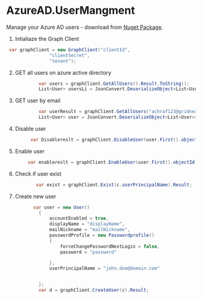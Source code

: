 # AzureAD.UserMangment
Manage your Azure AD users -  download from [Nuget Package](https://www.nuget.org/packages/AzureAD.UserMangment/).

1. Intialiaze the Graph Client
```csharp
 var graphClient = new GraphClient("clientId",
                "clientSecret",
                "tenant");
```
2. GET all users on azure active directory

```csharp
            var users = graphClient.GetAllUsers().Result.ToString();
            List<User> usersLi = JsonConvert.DeserializeObject<List<User>>(users.ToString());
```

3. GET user by email 

```csharp
            var userResult = graphClient.GetAllUsers("achraf123@gridnex.co").Result.ToString();
            List<User> user = JsonConvert.DeserializeObject<List<User>>(userResult.ToString());
```

4. Disable user

```csharp
         var Disablereslt = graphClient.DisableUser(user.First().objectId).Result;
```
5. Enable user

```csharp
        var enablereslt = graphClient.EnableUser(user.First().objectId).Result;
```
6. Check if user exist

```csharp
           var exist = graphClient.Exist(c.userPrincipalName).Result;
```

7. Create new user

```csharp
          var user = new User()
            {
                accountEnabled = true,
                displayName = "displayName",
                mailNickname = "mailNickname",
                passwordProfile = new Passwordprofile()
                {
                    forceChangePasswordNextLogin = false,
                    password = "password"

                },
                userPrincipalName = "john.doe@domain.com"


            };
            var d = graphClient.CreateUser(c).Result;
```
